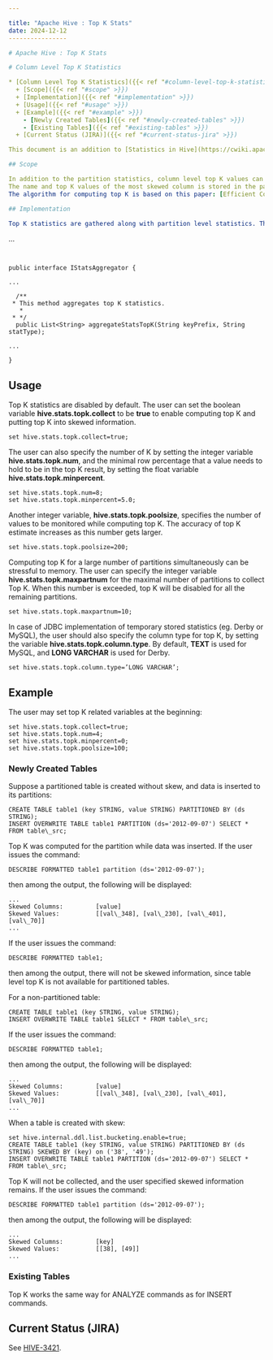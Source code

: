 ```yaml
---

title: "Apache Hive : Top K Stats"
date: 2024-12-12
----------------

# Apache Hive : Top K Stats

# Column Level Top K Statistics

* [Column Level Top K Statistics]({{< ref "#column-level-top-k-statistics" >}})
  + [Scope]({{< ref "#scope" >}})
  + [Implementation]({{< ref "#implementation" >}})
  + [Usage]({{< ref "#usage" >}})
  + [Example]({{< ref "#example" >}})
    - [Newly Created Tables]({{< ref "#newly-created-tables" >}})
    - [Existing Tables]({{< ref "#existing-tables" >}})
  + [Current Status (JIRA)]({{< ref "#current-status-jira" >}})

This document is an addition to [Statistics in Hive](https://cwiki.apache.org/confluence/display/Hive/StatsDev). It describes the support of collecting column level top K values for Hive tables (see [HIVE-3421](https://issues.apache.org/jira/browse/HIVE-3421)).

## Scope

In addition to the partition statistics, column level top K values can also be estimated for Hive tables.  
The name and top K values of the most skewed column is stored in the partition or non-partitioned table’s skewed information, if user did not specify [skew](https://cwiki.apache.org/confluence/display/Hive/ListBucketing). This works for both newly created and existing tables.  
The algorithm for computing top K is based on this paper: [Efficient Computation of Frequent and Top-k Elements in Data Streams](http://citeseerx.ist.psu.edu/viewdoc/download?doi=10.1.1.114.9563&rep=rep1&type=pdf).

## Implementation

Top K statistics are gathered along with partition level statistics. The interface IStatsAggregator needs to add a method aggregateStatsTopK() that reads multiple entries from the temporary storage:

```
...
```


public interface IStatsAggregator {

...

  /**
 * This method aggregates top K statistics.
   *
 * */
  public List<String> aggregateStatsTopK(String keyPrefix, String statType);

...

}

```

## Usage

Top K statistics are disabled by default. The user can set the boolean variable **hive.stats.topk.collect** to be **true** to enable computing top K and putting top K into skewed information.

```
set hive.stats.topk.collect=true;

```

The user can also specify the number of K by setting the integer variable **hive.stats.topk.num**, and the minimal row percentage that a value needs to hold to be in the top K result, by setting the float variable **hive.stats.topk.minpercent**.

```
set hive.stats.topk.num=8;
set hive.stats.topk.minpercent=5.0;

```

Another integer variable, **hive.stats.topk.poolsize**, specifies the number of values to be monitored while computing top K. The accuracy of top K estimate increases as this number gets larger.

```
set hive.stats.topk.poolsize=200;

```

Computing top K for a large number of partitions simultaneously can be stressful to memory. The user can specify the integer variable **hive.stats.topk.maxpartnum** for the maximal number of partitions to collect Top K. When this number is exceeded, top K will be disabled for all the remaining partitions.

```
set hive.stats.topk.maxpartnum=10;

```

In case of JDBC implementation of temporary stored statistics (eg. Derby or MySQL), the user should also specify the column type for top K, by setting the variable **hive.stats.topk.column.type**. By default, **TEXT** is used for MySQL, and **LONG VARCHAR** is used for Derby.

```
set hive.stats.topk.column.type=’LONG VARCHAR’;

```

## Example

The user may set top K related variables at the beginning:

```
set hive.stats.topk.collect=true;
set hive.stats.topk.num=4;
set hive.stats.topk.minpercent=0;
set hive.stats.topk.poolsize=100;

```

### Newly Created Tables

Suppose a partitioned table is created without skew, and data is inserted to its partitions:

```
CREATE TABLE table1 (key STRING, value STRING) PARTITIONED BY (ds STRING);
INSERT OVERWRITE TABLE table1 PARTITION (ds='2012-09-07') SELECT * FROM table\_src;

```

Top K was computed for the partition while data was inserted. If the user issues the command:

```
DESCRIBE FORMATTED table1 partition (ds='2012-09-07');

```

then among the output, the following will be displayed:

```
...
Skewed Columns:         [value]                  
Skewed Values:          [[val\_348], [val\_230], [val\_401], [val\_70]]      
...

```

If the user issues the command:

```
DESCRIBE FORMATTED table1;

```

then among the output, there will not be skewed information, since table level top K is not available for partitioned tables.

For a non-partitioned table:

```
CREATE TABLE table1 (key STRING, value STRING);
INSERT OVERWRITE TABLE table1 SELECT * FROM table\_src;

```

If the user issues the command:

```
DESCRIBE FORMATTED table1;

```

then among the output, the following will be displayed:

```
...
Skewed Columns:         [value]                  
Skewed Values:          [[val\_348], [val\_230], [val\_401], [val\_70]]      
...

```

When a table is created with skew:

```
set hive.internal.ddl.list.bucketing.enable=true;
CREATE TABLE table1 (key STRING, value STRING) PARTITIONED BY (ds STRING) SKEWED BY (key) on ('38', '49');
INSERT OVERWRITE TABLE table1 PARTITION (ds='2012-09-07') SELECT * FROM table\_src;

```

Top K will not be collected, and the user specified skewed information remains. If the user issues the command:

```
DESCRIBE FORMATTED table1 partition (ds='2012-09-07');

```

then among the output, the following will be displayed:

```
...
Skewed Columns:         [key]                    
Skewed Values:          [[38], [49]]   
...

```

### Existing Tables

Top K works the same way for ANALYZE commands as for INSERT commands.

## Current Status (JIRA)

See [HIVE-3421](https://issues.apache.org/jira/browse/HIVE-3421).

